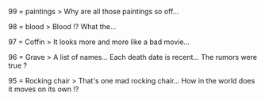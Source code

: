 99 = paintings > Why are all those paintings so off...

98 = blood > Blood !? What the...

97 = Coffin > It looks more and more like a bad movie...

96 = Grave > A list of names... Each death date is recent... The rumors were true ?

95 = Rocking chair > That's one mad rocking chair... How in the world does it moves on its own !?